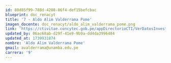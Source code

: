 ```yaml
---
id: 80d85f99-788d-4208-86f4-def15befcbac
blueprint: doc_renacyt
title: '7 - Aldo Alim Valderrama Pome'
imagen_docente: doc_renacyt/aldo_alim_valderrama_pome.png
link: 'https://ctivitae.concytec.gob.pe/appDirectorioCTI/VerDatosInvestigador.do?id_investigador=3738'
updated_by: 06ac68ab-d29f-41e9-9b9a-dd4da3996484
updated_at: 1739931874
nombre: 'Aldo Alim Valderrama Pome'
gmail: avalderrama@unamba.edu.pe
carrera: '9'
---
```

